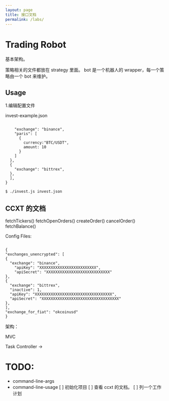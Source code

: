 ```yaml
---
layout: page
title: 接口文档 
permalink: /labs/
---
```


# Trading Robot

基本架构。

策略相关的文件都放在 strategy 里面。
bot 是一个机器人的 wrapper，每一个策略由一个 bot 来维护。

## Usage

1.编辑配置文件

invest-example.json

```

    "exchange": "binance",
    "paris": [
      {
        currency:"BTC/USDT",
        amount: 10 
      }
    ]
  },
  {
    "exchange": "bittrex",
  },
  ],
}
```

```
$ ./invest.js invest.json 
```

## CCXT 的文档

  fetchTickers()
  fetchOpenOrders()
  createOrder()
  cancelOrder()
  fetchBalance()

  Config Files:

  ```

{
  "exchanges_unencrypted": [
  {
    "exchange": "binance",
      "apiKey": "XXXXXXXXXXXXXXXXXXXXXXXXX",
      "apiSecret": "XXXXXXXXXXXXXXXXXXXXXXXXXXXX"
  },
  {
    "exchange": "bittrex",
    "inactive": 1,
    "apiKey": "XXXXXXXXXXXXXXXXXXXXXXXXXXXXXXXXXX",
    "apiSecret": "XXXXXXXXXXXXXXXXXXXXXXXXXXXXXXXXXX"
  },
  ],
  "exchange_for_fiat": "okcoinusd"
}
```
架构：

MVC 

Task Controller -> 

# TODO:

- command-line-args
- command-line-usage
[ ] 初始化项目
[ ] 查看 ccxt 的文档。
[ ] 列一个工作计划




